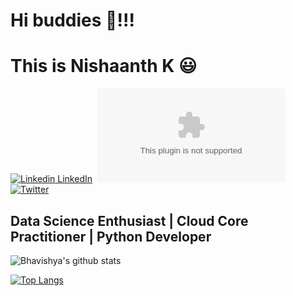 # Hi buddies 👋!!!

# This is Nishaanth K 😃 

[![Linkedin](https://i.stack.imgur.com/gVE0j.png) LinkedIn](https://www.linkedin.com/in/nishaanth-k/)&nbsp; [![Twitter](https://img.shields.io/twitter/url/https/twitter.com)](https://twitter.com/k_nishaanth) [![Twitter](https://img.shields.io/badge/-instagram-pink?style=social&logo=instagram)](https://www.instagram.com/mr.infatuator/)

## Data Science Enthusiast | Cloud Core Practitioner | Python Developer

![Bhavishya's github stats](https://github-readme-stats.vercel.app/api?username=Nishaanth1611&show_icons=true&theme=dark)

[![Top Langs](https://github-readme-stats.vercel.app/api/top-langs/?username=Nishaanth1611&layout=compact&show_icons=true&theme=dark)](https://github.com/anuraghazra/github-readme-stats)
